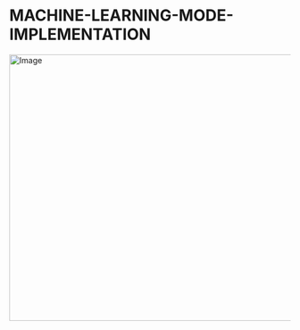 # MACHINE-LEARNING-MODE-IMPLEMENTATION

<img width="859" height="478" alt="Image" src="https://github.com/user-attachments/assets/76979240-e57c-4b20-8cc1-b2d78f93bd18" />
